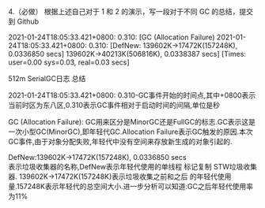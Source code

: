 4.（必做） 根据上述自己对于 1 和 2 的演示，写一段对于不同 GC 的总结，提交到 Github

2021-01-24T18:05:33.421+0800: 0.310: [GC (Allocation Failure) 2021-01-24T18:05:33.421+0800: 0.310: [DefNew: 139602K->17472K(157248K), 0.0336850 secs] 139602K->40213K(506816K), 0.0338387 secs] [Times: user=0.00 sys=0.03, real=0.03 secs]

512m SerialGC日志 总结

2021-01-24T18:05:33.421+0800:
0.310-GC事件开始的时间点,其中+0800表示当前时区为东八区,0.310表示GC事件相对于启动时间的间隔,单位是秒

GC (Allocation Failure):
GC用来区分是MinorGC还是FullGC的标志.GC表示这是一次小型GC(MinorGC),即年轻代GC.Allocation
Failure表示GC触发的原因.本次GC事件,由于对象分配失败,年轻代中没有空间来存放新生成的对象引起的.

DefNew:139602K->17472K(157248K), 0.0336850 secs  
表示垃圾收集器的名称,DefNew表示年轻代使用的单线程 标记复制 STW垃圾收集器.
139602K->17472K(157248K)表示垃圾收集之前和之后
的年轻代使用量.157248K表示年轻代的总空间大小.进一步分析可以知道:GC之后年轻代使用率为11%






